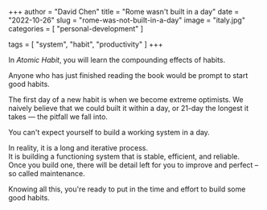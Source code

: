 +++
author = "David Chen"
title = "Rome wasn't built in a day"
date = "2022-10-26"
slug = "rome-was-not-built-in-a-day"
image = "italy.jpg"
categories = [
    "personal-development"
]

tags = [
    "system",
    "habit",
    "productivity"
]
+++

In *Atomic Habit*, you will learn the compounding effects of habits.

Anyone who has just finished reading the book would be prompt to start good habits.

The first day of a new habit is when we become extreme optimists. We naively believe that we could built it within a day, or 21-day the longest it takes — the pitfall we fall into.

You can't expect yourself to build a working system in a day.

In reality, it is a long and iterative process.\
It is building a functioning system that is stable, efficient, and reliable.\
Once you build one, there will be detail left for you to improve and perfect – so called maintenance.

Knowing all this, you're ready to put in the time and effort to build some good habits.